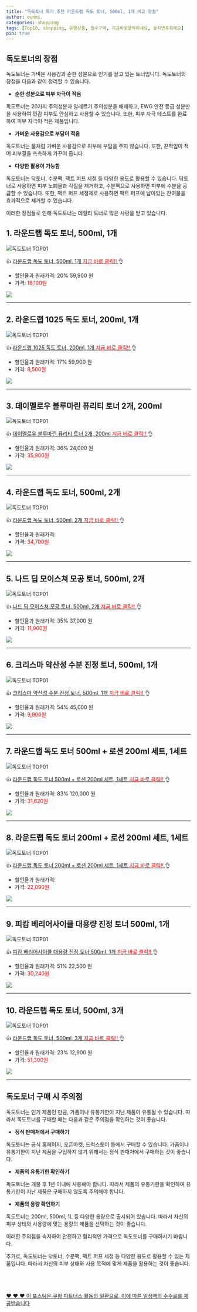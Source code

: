 ```yaml
---
title: "독도토너 특가 추천 라운드랩 독도 토너, 500ml, 1개 비교 장점"
author: eunmi.
categories: shopping
tags: [Top10, shopping, 유행상품, 필수구매, 지금바로클릭하세요, 놓치면후회해요]
pin: true
---
```

## 독도토너의 장점

독도토너는 가벼운 사용감과 순한 성분으로 인기를 끌고 있는 토너입니다. 독도토너의 장점을 다음과 같이 정리할 수 있습니다.

* **순한 성분으로 피부 자극이 적음**

독도토너는 20가지 주의성분과 알레르기 주의성분을 배제하고, EWG 안전 등급 성분만을 사용하여 민감 피부도 안심하고 사용할 수 있습니다. 또한, 피부 자극 테스트를 완료하여 피부 자극이 적은 제품입니다.

* **가벼운 사용감으로 부담이 적음**

독도토너는 물처럼 가벼운 사용감으로 피부에 부담을 주지 않습니다. 또한, 끈적임이 적어 피부결을 촉촉하게 가꾸어 줍니다.

* **다양한 활용이 가능함**

독도토너는 닦토너, 수분팩, 팩트 퍼프 세정 등 다양한 용도로 활용할 수 있습니다. 닦토너로 사용하면 피부 노폐물과 각질을 제거하고, 수분팩으로 사용하면 피부에 수분을 공급할 수 있습니다. 또한, 팩트 퍼프 세정제로 사용하면 팩트 퍼프에 남아있는 잔여물을 효과적으로 제거할 수 있습니다.

이러한 장점들로 인해 독도토너는 데일리 토너로 많은 사랑을 받고 있습니다.

   

## 1. 라운드랩 독도 토너, 500ml, 1개

![독도토너 TOP01](https://thumbnail9.coupangcdn.com/thumbnails/remote/230x230ex/image/retail/images/3226001223578882-9222f04f-560c-4035-a00c-4f83e43b2902.jpg)


👍 [라운드랩 독도 토너, 500ml, 1개 <font color=red> 지금 바로 클릭!! </font> ](https://link.coupang.com/re/AFFSDP?lptag=AF3617701&subid=GithubCoopas&pageKey=1414809213&traceid=V0-153&itemId=2451494211&vendorItemId=70445138100) 👌 


- 할인율과 원래가격: 20%  59,900   원
- 가격: <span style='color:red'>18,100원</span>

[![](/discount_price.png)](https://link.coupang.com/re/AFFSDP?lptag=AF3617701&subid=GithubCoopas&pageKey=1414809213&traceid=V0-153&itemId=2451494211&vendorItemId=70445138100)

---


   

## 2. 라운드랩 1025 독도 토너, 200ml, 1개

![독도토너 TOP01](https://thumbnail6.coupangcdn.com/thumbnails/remote/230x230ex/image/retail/images/2282567010300823-82e6a144-35b2-4602-b7a2-f5b8e8703863.jpg)


👍 [라운드랩 1025 독도 토너, 200ml, 1개 <font color=red> 지금 바로 클릭!! </font> ](https://link.coupang.com/re/AFFSDP?lptag=AF3617701&subid=GithubCoopas&pageKey=1414809213&traceid=V0-153&itemId=2779751047&vendorItemId=5484609359) 👌 


- 할인율과 원래가격: 17%  59,900   원
- 가격: <span style='color:red'>8,500원</span>

[![](/discount_price.png)](https://link.coupang.com/re/AFFSDP?lptag=AF3617701&subid=GithubCoopas&pageKey=1414809213&traceid=V0-153&itemId=2779751047&vendorItemId=5484609359)

---


   

## 3. 데이멜로우 블루마린 퓨리티 토너 2개, 200ml

![독도토너 TOP01](https://thumbnail9.coupangcdn.com/thumbnails/remote/230x230ex/image/vendor_inventory/23b9/09341b7ad5e5766b448aa75be26bc2a4be946eb3b5723a639d8d2ffbb179.jpg)


👍 [데이멜로우 블루마린 퓨리티 토너 2개, 200ml <font color=red> 지금 바로 클릭!! </font> ](https://link.coupang.com/re/AFFSDP?lptag=AF3617701&subid=GithubCoopas&pageKey=5024654343&traceid=V0-153&itemId=6723091705&vendorItemId=74016083748) 👌 


- 할인율과 원래가격: 36%  24,000   원
- 가격: <span style='color:red'>35,900원</span>

[![](/discount_price.png)](https://link.coupang.com/re/AFFSDP?lptag=AF3617701&subid=GithubCoopas&pageKey=5024654343&traceid=V0-153&itemId=6723091705&vendorItemId=74016083748)

---


   

## 4. 라운드랩 독도 토너, 500ml, 2개

![독도토너 TOP01](https://thumbnail8.coupangcdn.com/thumbnails/remote/230x230ex/image/retail/images/d2bf24ec-d94d-4aec-ad26-5894ae4ca4929210993002707270213.png)


👍 [라운드랩 독도 토너, 500ml, 2개 <font color=red> 지금 바로 클릭!! </font> ](https://link.coupang.com/re/AFFSDP?lptag=AF3617701&subid=GithubCoopas&pageKey=1414809213&traceid=V0-153&itemId=19167549620&vendorItemId=86285862718) 👌 


- 할인율과 원래가격: 
- 가격: <span style='color:red'>34,700원</span>

[![](/discount_price.png)](https://link.coupang.com/re/AFFSDP?lptag=AF3617701&subid=GithubCoopas&pageKey=1414809213&traceid=V0-153&itemId=19167549620&vendorItemId=86285862718)

---


   

## 5. 나드 딥 모이스쳐 모공 토너, 500ml, 2개

![독도토너 TOP01](https://thumbnail8.coupangcdn.com/thumbnails/remote/230x230ex/image/retail/images/1872237633979292-d2977c9c-ccfa-4ced-93fd-7f70d5df6e6f.jpg)


👍 [나드 딥 모이스쳐 모공 토너, 500ml, 2개 <font color=red> 지금 바로 클릭!! </font> ](https://link.coupang.com/re/AFFSDP?lptag=AF3617701&subid=GithubCoopas&pageKey=5624932410&traceid=V0-153&itemId=19168439937&vendorItemId=76418969041) 👌 


- 할인율과 원래가격: 35%  37,000   원
- 가격: <span style='color:red'>11,900원</span>

[![](/discount_price.png)](https://link.coupang.com/re/AFFSDP?lptag=AF3617701&subid=GithubCoopas&pageKey=5624932410&traceid=V0-153&itemId=19168439937&vendorItemId=76418969041)

---


   

## 6. 크리스마 약산성 수분 진정 토너, 500ml, 1개

![독도토너 TOP01](https://thumbnail8.coupangcdn.com/thumbnails/remote/230x230ex/image/retail/images/1138789501432034-1ff30a70-0266-4c23-80b8-d9ee38b2f5dd.jpg)


👍 [크리스마 약산성 수분 진정 토너, 500ml, 1개 <font color=red> 지금 바로 클릭!! </font> ](https://link.coupang.com/re/AFFSDP?lptag=AF3617701&subid=GithubCoopas&pageKey=1572958261&traceid=V0-153&itemId=2689867347&vendorItemId=70680332629) 👌 


- 할인율과 원래가격: 54%  45,000   원
- 가격: <span style='color:red'>9,900원</span>

[![](/discount_price.png)](https://link.coupang.com/re/AFFSDP?lptag=AF3617701&subid=GithubCoopas&pageKey=1572958261&traceid=V0-153&itemId=2689867347&vendorItemId=70680332629)

---


   

## 7. 라운드랩 독도 토너 500ml + 로션 200ml 세트, 1세트

![독도토너 TOP01](https://thumbnail10.coupangcdn.com/thumbnails/remote/230x230ex/image/retail/images/2422274665120793-2a898ec6-7477-460b-8a6e-7ed57067479f.jpg)


👍 [라운드랩 독도 토너 500ml + 로션 200ml 세트, 1세트 <font color=red> 지금 바로 클릭!! </font> ](https://link.coupang.com/re/AFFSDP?lptag=AF3617701&subid=GithubCoopas&pageKey=5065206671&traceid=V0-153&itemId=6845865291&vendorItemId=74138477804) 👌 


- 할인율과 원래가격: 83%  120,000   원
- 가격: <span style='color:red'>31,620원</span>

[![](/discount_price.png)](https://link.coupang.com/re/AFFSDP?lptag=AF3617701&subid=GithubCoopas&pageKey=5065206671&traceid=V0-153&itemId=6845865291&vendorItemId=74138477804)

---


   

## 8. 라운드랩 독도 토너 200ml + 로션 200ml 세트, 1세트

![독도토너 TOP01](https://thumbnail9.coupangcdn.com/thumbnails/remote/230x230ex/image/retail/images/4089689149547748-3cdc53a9-9448-4a1f-ba79-553af99a0921.jpg)


👍 [라운드랩 독도 토너 200ml + 로션 200ml 세트, 1세트 <font color=red> 지금 바로 클릭!! </font> ](https://link.coupang.com/re/AFFSDP?lptag=AF3617701&subid=GithubCoopas&pageKey=6373126410&traceid=V0-153&itemId=13507841231&vendorItemId=80761919972) 👌 


- 할인율과 원래가격: 
- 가격: <span style='color:red'>22,090원</span>

[![](/discount_price.png)](https://link.coupang.com/re/AFFSDP?lptag=AF3617701&subid=GithubCoopas&pageKey=6373126410&traceid=V0-153&itemId=13507841231&vendorItemId=80761919972)

---


   

## 9. 피캄 베리어사이클 대용량 진정 토너 500ml, 1개

![독도토너 TOP01](https://thumbnail9.coupangcdn.com/thumbnails/remote/230x230ex/image/vendor_inventory/5e88/6bf3f91a4a3e414d0165d8477bab9362798f68091578ad38185a5ee75801.jpg)


👍 [피캄 베리어사이클 대용량 진정 토너 500ml, 1개 <font color=red> 지금 바로 클릭!! </font> ](https://link.coupang.com/re/AFFSDP?lptag=AF3617701&subid=GithubCoopas&pageKey=7508644930&traceid=V0-153&itemId=19669681164&vendorItemId=84897592118) 👌 


- 할인율과 원래가격: 51%  22,500   원
- 가격: <span style='color:red'>30,240원</span>

[![](/discount_price.png)](https://link.coupang.com/re/AFFSDP?lptag=AF3617701&subid=GithubCoopas&pageKey=7508644930&traceid=V0-153&itemId=19669681164&vendorItemId=84897592118)

---


   

## 10. 라운드랩 독도 토너, 500ml, 3개

![독도토너 TOP01](https://thumbnail6.coupangcdn.com/thumbnails/remote/230x230ex/image/retail/images/beb9f67c-eb96-4a53-adbd-2bb7911568a33497156457180092762.png)


👍 [라운드랩 독도 토너, 500ml, 3개 <font color=red> 지금 바로 클릭!! </font> ](https://link.coupang.com/re/AFFSDP?lptag=AF3617701&subid=GithubCoopas&pageKey=1414809213&traceid=V0-153&itemId=19167549814&vendorItemId=86285862886) 👌 


- 할인율과 원래가격: 23%  12,900   원
- 가격: <span style='color:red'>51,300원</span>

[![](/discount_price.png)](https://link.coupang.com/re/AFFSDP?lptag=AF3617701&subid=GithubCoopas&pageKey=1414809213&traceid=V0-153&itemId=19167549814&vendorItemId=86285862886)

---
## 독도토너 구매 시 주의점

독도토너는 인기 제품인 만큼, 가품이나 유통기한이 지난 제품이 유통될 수 있습니다. 따라서 독도토너를 구매할 때는 다음과 같은 주의점을 확인하는 것이 좋습니다.

* **정식 판매처에서 구매하기**

독도토너는 공식 홈페이지, 오픈마켓, 드럭스토어 등에서 구매할 수 있습니다. 가품이나 유통기한이 지난 제품을 구입하지 않기 위해서는 정식 판매처에서 구매하는 것이 좋습니다.

* **제품의 유통기한 확인하기**

독도토너는 개봉 후 1년 이내에 사용해야 합니다. 따라서 제품의 유통기한을 확인하여 유통기한이 지난 제품은 구매하지 않도록 주의해야 합니다.

* **제품의 용량 확인하기**

독도토너는 200ml, 500ml, 1L 등 다양한 용량으로 출시되어 있습니다. 따라서 자신의 피부 상태와 사용량에 맞는 용량의 제품을 선택하는 것이 좋습니다.

이러한 주의점을 숙지하여 안전하고 합리적인 가격으로 독도토너를 구매하시기 바랍니다.

추가로, 독도토너는 닦토너, 수분팩, 팩트 퍼프 세정 등 다양한 용도로 활용할 수 있는 제품입니다. 따라서 자신의 피부 상태와 사용 목적에 맞게 제품을 활용하는 것이 좋습니다.<br><br><br><br><br> [ ❤ ❤ ❤ 이 포스팅은 쿠팡 파트너스 활동의 일환으로, 이에 따른 일정액의 수수료를 제공받습니다](https://link.coupang.com/a/bcEFyh)